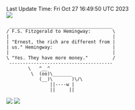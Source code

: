 Last Update Time: 
Fri Oct 27 16:49:50 UTC 2023
<br>![](https://img.shields.io/badge/%E5%A4%A7%E5%AE%B6-%E5%AE%89%E5%AE%89-green)<br>
```
 ______________________________________
/ F.S. Fitzgerald to Hemingway:        \
|                                      |
| "Ernest, the rich are different from |
| us." Hemingway:                      |
|                                      |
\ "Yes. They have more money."         /
 --------------------------------------
        \   ^__^
         \  (oo)\_______
            (__)\       )\/\
                ||----w |
                ||     ||
```
![](https://github-readme-stats.vercel.app/api?username=chenlitw)
![](https://github-readme-stats.vercel.app/api/top-langs/?username=chenlitw)
